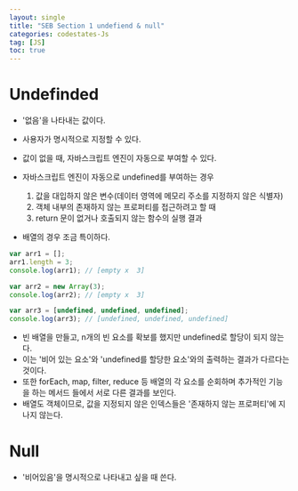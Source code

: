 ```yaml
---
layout: single
title: "SEB Section 1 undefiend & null"
categories: codestates-Js
tag: [JS]
toc: true
---
```


# Undefinded

- '없음'을 나타내는 값이다.
- 사용자가 명시적으로 지정할 수 있다.
- 값이 없을 때, 자바스크립트 엔진이 자동으로 부여할 수 있다.

- 자바스크립트 엔진이 자동으로 undefined를 부여하는 경우

  1. 값을 대입하지 않은 변수(데이터 영역에 메모리 주소를 지정하지 않은 식별자)
  2. 객체 내부의 존재하지 않는 프로퍼티를 접근하려고 할 때
  3. return 문이 없거나 호출되지 않는 함수의 실행 결과

- 배열의 경우 조금 특이하다.

```js
var arr1 = [];
arr1.length = 3;
console.log(arr1); // [empty x  3]

var arr2 = new Array(3);
console.log(arr2); // [empty x  3]

var arr3 = [undefined, undefined, undefined];
console.log(arr3); // [undefined, undefined, undefined]
```

- 빈 배열을 만들고, n개의 빈 요소를 확보를 했지만 undefined로 할당이 되지 않는다.
- 이는 '비어 있는 요소'와 'undefined를 할당한 요소'와의 출력하는 결과가 다르다는 것이다.
- 또한 forEach, map, filter, reduce 등 배열의 각 요소를 순회하며 추가적인 기능을 하는 메서드 들에서 서로 다른
  결과를 보인다.
- 배열도 객체이므로, 값을 지정되지 않은 인덱스들은 '존재하지 않는 프로퍼티'에 지나지 않는다.

# Null

- '비어있음'을 명시적으로 나타내고 싶을 때 쓴다.
